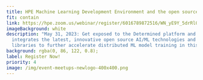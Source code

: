 ```yaml
---
title: HPE Machine Learning Development Environment and the open source ML advantage
fit: contain
link: https://hpe.zoom.us/webinar/register/6016789872516/WN_yE9Y_5drRlOycA-XMlD_9g
imageBackground: white
description: "May 31, 2023: Get exposed to the Determined platform and how it
  integrates the latest, innovative open source AI/ML technologies and new
  libraries to further accelerate distributed ML model training in this meetup."
background: rgba(0, 86, 122, 0.8);
label: Register Now!
priority: 4
image: /img/event-meetups-newlogo-400x400.png
---
```

